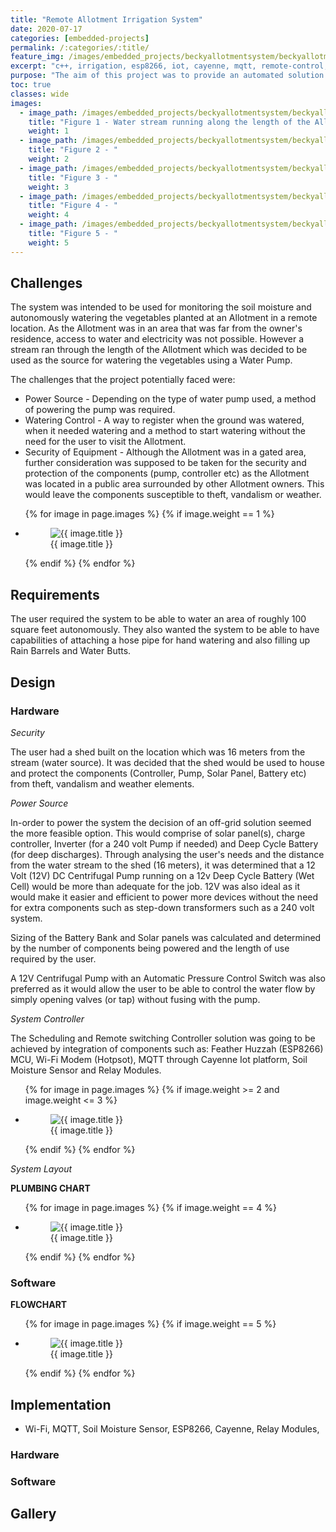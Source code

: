 ```yaml
---
title: "Remote Allotment Irrigation System"
date: 2020-07-17
categories: [embedded-projects]
permalink: /:categories/:title/
feature_img: /images/embedded_projects/beckyallotmentsystem/beckyallotmentsystem_img00.jpg
excerpt: "c++, irrigation, esp8266, iot, cayenne, mqtt, remote-control, renewable-energy"
purpose: "The aim of this project was to provide an automated solution for watering of vegetables in an allotment situated in a remote location with no direct access to water plumbing or electricity."
toc: true
classes: wide
images:
  - image_path: /images/embedded_projects/beckyallotmentsystem/beckyallotmentsystem_img02.jpg
    title: "Figure 1 - Water stream running along the length of the Allotment"
    weight: 1
  - image_path: /images/embedded_projects/beckyallotmentsystem/beckyallotmentsystem_img13.jpg
    title: "Figure 2 - "
    weight: 2
  - image_path: /images/embedded_projects/beckyallotmentsystem/beckyallotmentsystem_img16.jpg
    title: "Figure 3 - "
    weight: 3       
  - image_path: /images/embedded_projects/beckyallotmentsystem/beckyallotmentsystem_img18.jpg
    title: "Figure 4 - "
    weight: 4    
  - image_path: /images/embedded_projects/beckyallotmentsystem/beckyallotmentsystem_img19.jpg
    title: "Figure 5 - "
    weight: 5  
---
```


<h2 class="text-underline">Challenges</h2>
The system was intended to be used for monitoring the soil moisture and autonomously watering the vegetables planted at an Allotment in a remote location. As the Allotment was in an area that was far from the owner's residence, access to water and electricity was not possible.  However a stream ran through the length of the Allotment which was decided to be used as the source for watering the vegetables using a Water Pump.

The challenges that the project potentially faced were:
* Power Source - Depending on the type of water pump used, a method of powering the pump was required.  
* Watering Control - A way to register when the ground was watered, when it needed watering and a method to start watering without the need for the user to visit the Allotment.
* Security of Equipment - Although the Allotment was in a gated area, further consideration was supposed to be taken for the security and protection of the components (pump, controller etc) as the Allotment was located in a public area surrounded by other Allotment owners. This would leave the components susceptible to theft, vandalism or weather.

<ul class="photo-gallery">
  {% for image in page.images %}
    {% if image.weight == 1 %}
      <li>
        <figure class="custom-figure">
          <img src="{{ image.image_path }}" alt="{{ image.title }}">
          <figcaption class="custom-figcaption">
            {{ image.title }}
          </figcaption>
        </figure>  
      </li>
    {% endif %}  
  {% endfor %}  
</ul>

<h2 class="text-underline">Requirements</h2>
The user required the system to be able to water an area of roughly 100 square feet autonomously. They also wanted the system to be able to have capabilities of attaching a hose pipe for hand watering and also filling up Rain Barrels and Water Butts.

<h2 class="text-underline">Design</h2>

### Hardware

*Security*

The user had a shed built on the location which was 16 meters from the stream (water source). It was decided that the shed would be used to house and protect the components (Controller, Pump, Solar Panel, Battery etc) from theft, vandalism and weather elements.  

*Power Source*

In-order to power the system the decision of an off-grid solution seemed the more feasible option. This would comprise of solar panel(s), charge controller, Inverter (for a 240 volt Pump if needed) and Deep Cycle Battery (for deep discharges). Through analysing the user's needs and the distance from the water stream to the shed (16 meters),  it was determined that a 12 Volt (12V) DC Centrifugal Pump running on a 12v Deep Cycle Battery (Wet Cell) would be more than adequate for the job. 12V was also ideal as it would make it easier and efficient to power more devices without the need for extra components such as step-down transformers such as a 240 volt system.

Sizing of the Battery Bank and Solar panels was calculated and determined by the number of components being powered and the length of use required by the user.

A 12V Centrifugal Pump with an Automatic Pressure Control Switch was also preferred as it would allow the user to be able to control the water flow by simply opening valves (or tap) without fusing with the pump.  

*System Controller*

The Scheduling and Remote switching Controller solution was going to be achieved by integration of components such as: Feather Huzzah (ESP8266) MCU, Wi-Fi Modem (Hotpsot), MQTT through Cayenne Iot platform, Soil Moisture Sensor and Relay Modules.

<ul class="photo-gallery-2col">
  {% for image in page.images %}
    {% if image.weight >= 2 and image.weight <= 3 %}
      <li>
        <figure class="custom-figure">
          <img class="galley_img" src="{{ image.image_path }}" alt="{{ image.title }}">
          <figcaption class="custom-figcaption">
            {{ image.title }}
          </figcaption>
        </figure>  
      </li>
    {% endif %}  
  {% endfor %}  
</ul>

*System Layout*

**PLUMBING CHART**

<ul class="photo-gallery">
  {% for image in page.images %}
    {% if image.weight == 4 %}
      <li>
        <figure class="custom-figure">
          <img src="{{ image.image_path }}" alt="{{ image.title }}">
          <figcaption class="custom-figcaption">
            {{ image.title }}
          </figcaption>
        </figure>  
      </li>
    {% endif %}  
  {% endfor %}  
</ul>


### Software

**FLOWCHART**
<ul class="photo-gallery">
  {% for image in page.images %}
    {% if image.weight == 5 %}
      <li>
        <figure class="custom-figure">
          <img src="{{ image.image_path }}" alt="{{ image.title }}">
          <figcaption class="custom-figcaption">
            {{ image.title }}
          </figcaption>
        </figure>  
      </li>
    {% endif %}  
  {% endfor %}  
</ul>

<h2 class="text-underline">Implementation</h2>

<!-- youtube clip " " -->
<div class="youtube-player" data-id="lPfLFi2TlY0"></div>

* Wi-Fi, MQTT, Soil Moisture Sensor, ESP8266, Cayenne, Relay Modules,

### Hardware

### Software

<h2 class="text-underline">Gallery</h2>
